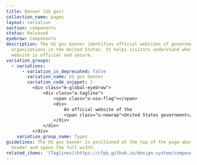 ```yaml
---
title: Banner (US gov)
collection_name: pages
layout: variation
section: components
status: Released
eyebrow: Components
description: The US gov banner identifies official websites of government
  organizations in the United States. It helps visitors understand whether a
  website is official and secure.
variation_groups:
  - variations:
      - variation_is_deprecated: false
        variation_name: US gov banner
        variation_code_snippet: |-
          <div class="m-global-eyebrow">
              <div class="a-tagline">
                  <span class="u-usa-flag"></span>
                  <div>
                      An official website of the
                      <span class="u-nowrap">United States government</span>
                  </div>
              </div>
          </div>
    variation_group_name: Types
guidelines: The US gov banner is positioned at the top of the page above the
  header and spans the full width.
related_items: '[Taglines](https://cfpb.github.io/design-system/components/taglines)'
---
```

